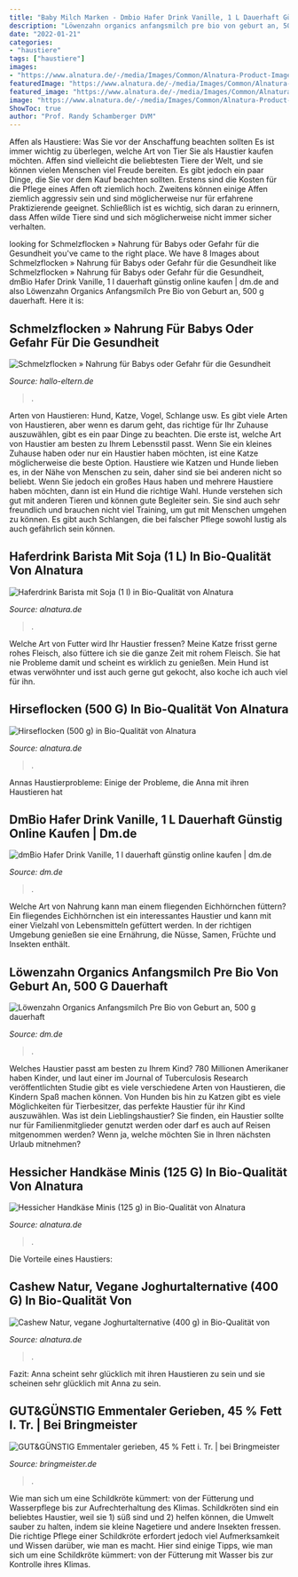 ```yaml
---
title: "Baby Milch Marken - Dmbio Hafer Drink Vanille, 1 L Dauerhaft Günstig Online Kaufen"
description: "Löwenzahn organics anfangsmilch pre bio von geburt an, 500 g dauerhaft"
date: "2022-01-21"
categories:
- "haustiere"
tags: ["haustiere"]
images:
- "https://www.alnatura.de/-/media/Images/Common/Alnatura-Product-Images/0001/4104420073685.jpg"
featuredImage: "https://www.alnatura.de/-/media/Images/Common/Alnatura-Product-Images/0001/4104420224889.jpg"
featured_image: "https://www.alnatura.de/-/media/Images/Common/Alnatura-Product-Images/0001/4104420013308.jpg"
image: "https://www.alnatura.de/-/media/Images/Common/Alnatura-Product-Images/0001/4104420224889.jpg"
ShowToc: true
author: "Prof. Randy Schamberger DVM"
---
```



Affen als Haustiere: Was Sie vor der Anschaffung beachten sollten
Es ist immer wichtig zu überlegen, welche Art von Tier Sie als Haustier kaufen möchten. Affen sind vielleicht die beliebtesten Tiere der Welt, und sie können vielen Menschen viel Freude bereiten. Es gibt jedoch ein paar Dinge, die Sie vor dem Kauf beachten sollten. Erstens sind die Kosten für die Pflege eines Affen oft ziemlich hoch. Zweitens können einige Affen ziemlich aggressiv sein und sind möglicherweise nur für erfahrene Praktizierende geeignet. Schließlich ist es wichtig, sich daran zu erinnern, dass Affen wilde Tiere sind und sich möglicherweise nicht immer sicher verhalten.

	

		
looking for Schmelzflocken » Nahrung für Babys oder Gefahr für die Gesundheit you've came to the right place. We have 8 Images about Schmelzflocken » Nahrung für Babys oder Gefahr für die Gesundheit like Schmelzflocken » Nahrung für Babys oder Gefahr für die Gesundheit, dmBio Hafer Drink Vanille, 1 l dauerhaft günstig online kaufen | dm.de and also Löwenzahn Organics Anfangsmilch Pre Bio von Geburt an, 500 g dauerhaft. Here it is:
		
    
## Schmelzflocken » Nahrung Für Babys Oder Gefahr Für Die Gesundheit

<img loading=lazy src="https://media.target-video.com/sites/6/2018/06/14140101/bigstock-214588630.jpg" onerror="this.onerror=null;this.src='https://tse1.mm.bing.net/th?id=OIP.ahNx9Ig425ZAahXBgipqyQHaEK&amp;pid=15.1';" alt="Schmelzflocken » Nahrung für Babys oder Gefahr für die Gesundheit">

_Source: hallo-eltern.de_

>. 

	

Arten von Haustieren: Hund, Katze, Vogel, Schlange usw.
Es gibt viele Arten von Haustieren, aber wenn es darum geht, das richtige für Ihr Zuhause auszuwählen, gibt es ein paar Dinge zu beachten. Die erste ist, welche Art von Haustier am besten zu Ihrem Lebensstil passt. Wenn Sie ein kleines Zuhause haben oder nur ein Haustier haben möchten, ist eine Katze möglicherweise die beste Option. Haustiere wie Katzen und Hunde lieben es, in der Nähe von Menschen zu sein, daher sind sie bei anderen nicht so beliebt. Wenn Sie jedoch ein großes Haus haben und mehrere Haustiere haben möchten, dann ist ein Hund die richtige Wahl. Hunde verstehen sich gut mit anderen Tieren und können gute Begleiter sein. Sie sind auch sehr freundlich und brauchen nicht viel Training, um gut mit Menschen umgehen zu können. Es gibt auch Schlangen, die bei falscher Pflege sowohl lustig als auch gefährlich sein können.

    
## Haferdrink Barista Mit Soja (1 L) In Bio-Qualität Von Alnatura

<img loading=lazy src="https://www.alnatura.de/-/media/Images/Common/Alnatura-Product-Images/0001/4104420224889.jpg" onerror="this.onerror=null;this.src='https://tse3.mm.bing.net/th?id=OIP.r2Blc0LzKFnmP7vOwOdk_gHaQ7&amp;pid=15.1';" alt="Haferdrink Barista mit Soja (1 l) in Bio-Qualität von Alnatura">

_Source: alnatura.de_

>. 

	

Welche Art von Futter wird Ihr Haustier fressen?
Meine Katze frisst gerne rohes Fleisch, also füttere ich sie die ganze Zeit mit rohem Fleisch. Sie hat nie Probleme damit und scheint es wirklich zu genießen. Mein Hund ist etwas verwöhnter und isst auch gerne gut gekocht, also koche ich auch viel für ihn.

    
## Hirseflocken (500 G) In Bio-Qualität Von Alnatura

<img loading=lazy src="https://www.alnatura.de/-/media/Images/Common/Alnatura-Product-Images/0001/4104420013308.jpg" onerror="this.onerror=null;this.src='https://tse1.mm.bing.net/th?id=OIP.a73DYyCw6iqSM8HdXIhJygHaTe&amp;pid=15.1';" alt="Hirseflocken (500 g) in Bio-Qualität von Alnatura">

_Source: alnatura.de_

>. 

	

Annas Haustierprobleme: Einige der Probleme, die Anna mit ihren Haustieren hat

    
## DmBio Hafer Drink Vanille, 1 L Dauerhaft Günstig Online Kaufen | Dm.de

<img loading=lazy src="https://media.dm-static.com/images/f_auto,q_auto,c_fit,w_500,h_440/v1623748066/products/pim/4058172772375-2553303/dmbio-hafer-drink-vanille" onerror="this.onerror=null;this.src='https://tse4.mm.bing.net/th?id=OIP.xd1uq_RpW87FRnW33B1C_QAAAA&amp;pid=15.1';" alt="dmBio Hafer Drink Vanille, 1 l dauerhaft günstig online kaufen | dm.de">

_Source: dm.de_

>. 

	

Welche Art von Nahrung kann man einem fliegenden Eichhörnchen füttern?
Ein fliegendes Eichhörnchen ist ein interessantes Haustier und kann mit einer Vielzahl von Lebensmitteln gefüttert werden. In der richtigen Umgebung genießen sie eine Ernährung, die Nüsse, Samen, Früchte und Insekten enthält.

    
## Löwenzahn Organics Anfangsmilch Pre Bio Von Geburt An, 500 G Dauerhaft

<img loading=lazy src="https://media.dm-static.com/images/f_auto,q_auto,c_fit,w_1200,h_1200/v1588724990/products/pim/4260477050465-2220855/loewenzahn-organics-anfangsmilch-pre-bio-von-geburt-an" onerror="this.onerror=null;this.src='https://tse4.mm.bing.net/th?id=OIP.NiheOjlzU-_qfSyhLSulCQHaLY&amp;pid=15.1';" alt="Löwenzahn Organics Anfangsmilch Pre Bio von Geburt an, 500 g dauerhaft">

_Source: dm.de_

>. 

	

Welches Haustier passt am besten zu Ihrem Kind?
780 Millionen Amerikaner haben Kinder, und laut einer im Journal of Tuberculosis Research veröffentlichten Studie gibt es viele verschiedene Arten von Haustieren, die Kindern Spaß machen können. Von Hunden bis hin zu Katzen gibt es viele Möglichkeiten für Tierbesitzer, das perfekte Haustier für ihr Kind auszuwählen. Was ist dein Lieblingshaustier? Sie finden, ein Haustier sollte nur für Familienmitglieder genutzt werden oder darf es auch auf Reisen mitgenommen werden? Wenn ja, welche möchten Sie in Ihren nächsten Urlaub mitnehmen?

    
## Hessicher Handkäse Minis (125 G) In Bio-Qualität Von Alnatura

<img loading=lazy src="https://www.alnatura.de/-/media/Images/Common/Alnatura-Product-Images/0001/4104420073685.jpg" onerror="this.onerror=null;this.src='https://tse2.mm.bing.net/th?id=OIP.w2D5YZbmg4mAUDuOvUAtPQHaCo&amp;pid=15.1';" alt="Hessicher Handkäse Minis (125 g) in Bio-Qualität von Alnatura">

_Source: alnatura.de_

>. 

	

Die Vorteile eines Haustiers:

    
## Cashew Natur, Vegane Joghurtalternative (400 G) In Bio-Qualität Von

<img loading=lazy src="https://www.alnatura.de/-/media/Images/Common/Alnatura-Product-Images/0001/4104420221680.jpg" onerror="this.onerror=null;this.src='https://tse3.mm.bing.net/th?id=OIP.334w6LdCUPHVu6AWfFndhgHaJq&amp;pid=15.1';" alt="Cashew Natur, vegane Joghurtalternative (400 g) in Bio-Qualität von">

_Source: alnatura.de_

>. 

	

Fazit: Anna scheint sehr glücklich mit ihren Haustieren zu sein und sie scheinen sehr glücklich mit Anna zu sein.

    
## GUT&amp;GÜNSTIG Emmentaler Gerieben, 45 % Fett I. Tr. | Bei Bringmeister

<img loading=lazy src="https://assets.bringmeister.de/media/external/D/31953100001/1/1795.jpg?imwidth=495" onerror="this.onerror=null;this.src='https://tse3.mm.bing.net/th?id=OIP.VporgByboUxkfMBLr7wJjwHaHa&amp;pid=15.1';" alt="GUT&amp;GÜNSTIG Emmentaler gerieben, 45 % Fett i. Tr. | bei Bringmeister">

_Source: bringmeister.de_

>. 

	

Wie man sich um eine Schildkröte kümmert: von der Fütterung und Wasserpflege bis zur Aufrechterhaltung des Klimas.
Schildkröten sind ein beliebtes Haustier, weil sie 1) süß sind und 2) helfen können, die Umwelt sauber zu halten, indem sie kleine Nagetiere und andere Insekten fressen. Die richtige Pflege einer Schildkröte erfordert jedoch viel Aufmerksamkeit und Wissen darüber, wie man es macht. Hier sind einige Tipps, wie man sich um eine Schildkröte kümmert: von der Fütterung mit Wasser bis zur Kontrolle ihres Klimas.

